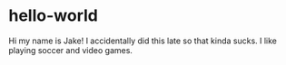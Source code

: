 # hello-world
Hi my name is Jake!
I accidentally did this late so that kinda sucks. 
I like playing soccer and video games.
